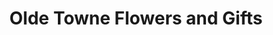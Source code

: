---
title: "Olde Towne Flowers and Gifts"
url: /columbus/olde-towne-flowers-and-gifts/
shop: florist
---